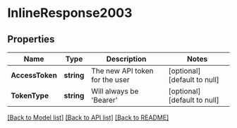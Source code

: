 # InlineResponse2003

## Properties
Name | Type | Description | Notes
------------ | ------------- | ------------- | -------------
**AccessToken** | **string** | The new API token for the user | [optional] [default to null]
**TokenType** | **string** | Will always be &#x27;Bearer&#x27; | [optional] [default to null]

[[Back to Model list]](../README.md#documentation-for-models) [[Back to API list]](../README.md#documentation-for-api-endpoints) [[Back to README]](../README.md)

